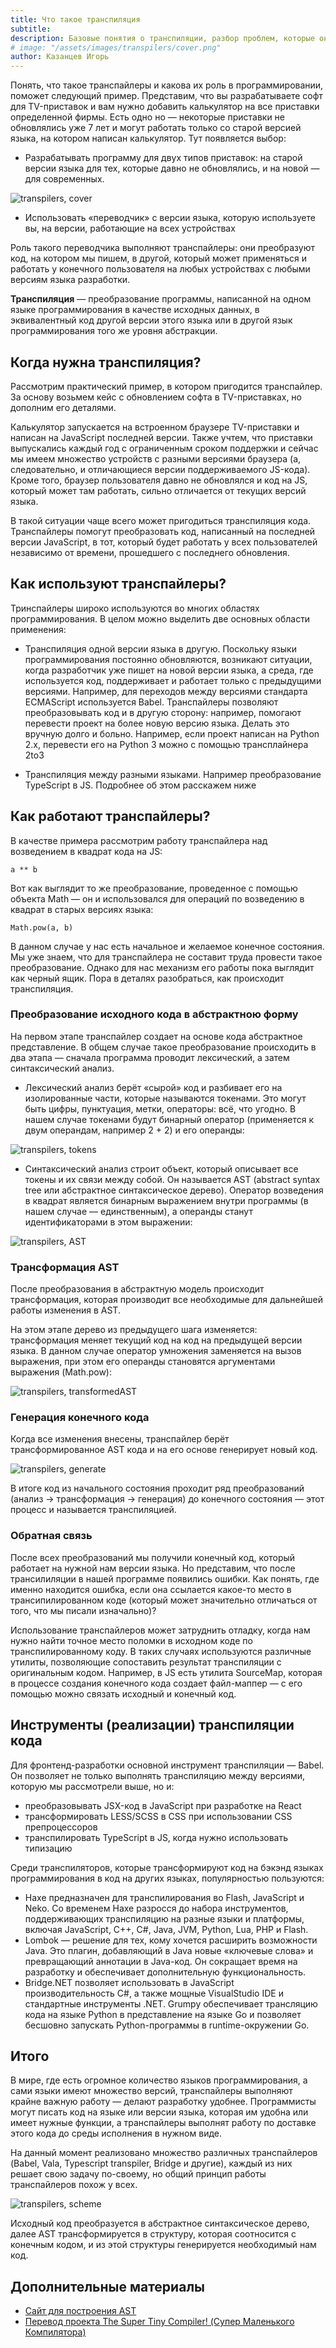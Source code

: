 ```yaml
---
title: Что такое транспиляция
subtitle:
description: Базовые понятия о транспиляции, разбор проблем, которые она решает и краткий обзор ее реализаций
# image: "/assets/images/transpilers/cover.png"
author: Казанцев Игорь
---
```


Понять, что такое транспайлеры и какова их роль в программировании, поможет следующий пример. Представим, что вы разрабатываете софт для TV-приставок и вам нужно добавить калькулятор на все приставки определенной фирмы. Есть одно но — некоторые приставки не обновлялись уже 7 лет и могут работать только со старой версией языка, на котором написан калькулятор. Тут появляется выбор:

- Разрабатывать программу для двух типов приставок: на старой версии языка для тех, которые давно не обновлялись, и на новой — для современных. 

![transpilers, cover](/assets/images/transpilers/cover.png)

- Использовать «переводчик» с версии языка, которую используете вы, на версии, работающие на всех устройствах

Роль такого переводчика выполняют транспайлеры: они преобразуют код, на котором мы пишем, в другой, который может применяться и работать у конечного пользователя на любых устройствах с любыми версиям языка разработки.

**Транспиляция** — преобразование программы, написанной на одном языке программирования в качестве исходных данных, в эквивалентный код другой версии этого языка или в другой язык программирования того же уровня абстракции.

## Когда нужна транспиляция?

Рассмотрим практический пример, в котором пригодится транспайлер. За основу возьмем кейс с обновлением софта в TV-приставках, но дополним его деталями. 

Калькулятор запускается на встроенном браузере TV-приставки и написан на JavaScript последней версии. Также учтем, что приставки выпускались каждый год с ограниченным сроком поддержки и сейчас мы имеем множество устройств с разными версиями браузера (а, следовательно, и отличающиеся версии поддерживаемого JS-кода). Кроме того, браузер пользователя давно не обновлялся и код на JS, который может там работать, сильно отличается от текущих версий языка.

В такой ситуации чаще всего может пригодиться транспиляция кода. Транспайлеры помогут преобразовать код, написанный на последней версии JavaScript, в тот, который будет работать у всех пользователей независимо от времени, прошедшего с последнего обновления.

## Как используют транспайлеры?

Тринспайлеры широко используются во многих областях программирования. В целом можно выделить две основных области применения:

- Транспиляция одной версии языка в другую. Поскольку языки программирования постоянно обновляются, возникают ситуации, когда разработчик уже пишет на новой версии языка, а среда, где используется код, поддерживает и работает только с предыдущими версиями. Например, для переходов между версиями стандарта ECMAScript используется Babel. Транспайлеры позволяют преобразовывать код и в другую сторону: например, помогают перевести проект на более новую версию языка. Делать это вручную долго и больно. Например,  если проект написан на Python 2.x, перевести его на Python 3 можно с помощью трансплайнера 2to3

- Транспиляция между разными языками. Например преобразование TypeScript в JS. Подробнее об этом расскажем ниже

## Как работают транспайлеры?

В качестве примера рассмотрим работу транспайлера над возведением в квадрат кода на JS:

```
a ** b
```

Вот как выглядит то же преобразование, проведенное с помощью объекта Math — он и использовался для операций по возведению в квадрат в старых версиях языка:

```
Math.pow(a, b)
```

В данном случае у нас есть начальное и желаемое конечное состояния. Мы уже знаем, что для транспайлера не составит труда провести такое преобразование. Однако для нас механизм его работы пока выглядит как черный ящик. Пора в деталях разобраться, как происходит транспиляция.

### Преобразование исходного кода в абстрактною форму

На первом этапе транспайлер создает на основе кода абстрактное представление. В общем случае такое преобразование происходить в два этапа — сначала программа проводит лексический, а затем синтаксический анализ. 

- Лексический анализ берёт «сырой» код и разбивает его на изолированные части, которые называются токенами. Это могут быть цифры, пунктуация, метки, операторы: всё, что угодно. В нашем случае токенами будут бинарный оператор (применяется к двум операндам, например 2 + 2) и его операнды:

![transpilers, tokens](/assets/images/transpilers/tokens.png)

- Синтаксический анализ строит объект, который описывает все токены и их связи между собой. Он называется AST (abstract syntax tree или абстрактное синтаксическое дерево). Оператор возведения в квадрат является бинарным выражением внутри программы (в нашем случае — единственным), а операнды станут идентификаторами в этом выражении:

![transpilers, AST](/assets/images/transpilers/AST.png)

### Трансформация AST

После преобразования в абстрактную модель происходит трансформация, которая производит все необходимые для дальнейшей работы изменения в AST.

На этом этапе дерево из предыдущего шага изменяется: трансформация меняет текущий код на код на предыдущей версии языка. В данном случае оператор умножения заменяется на вызов выражения, при этом его операнды становятся аргументами выражения (Math.pow):

![transpilers, transformedAST](/assets/images/transpilers/transformed_AST.png)

### Генерация конечного кода

Когда все изменения внесены, транспайлер берёт трансформированное AST кода и на его основе генерирует новый код.

![transpilers, generate](/assets/images/transpilers/generate_result.png)

В итоге код из начального состояния проходит ряд преобразований (анализ -> трансформация -> генерация) до конечного состояния — этот процесс и называется транспиляцией.

### Обратная связь

После всех преобразований мы получили конечный код, который работает на нужной нам версии языка. Но представим, что после трансилиляции в нашей программе появились  ошибки. Как понять, где именно находится ошибка, если она ссылается какое-то место в трансипилированном коде (который может значительно отличаться от того, что мы писали изначально)?

Использование транспайлеров может затруднить отладку, когда нам нужно найти точное место поломки в исходном коде по транспилированному коду. В таких случаях используются различные утилиты, позволяющие сопоставить результат транспиляции с оригинальным кодом. Например, в JS есть утилита SourceMap, которая в процессе создания конечного кода создает файл-маппер — с его помощью можно связать исходный и конечный код.

## Инструменты (реализации) транспиляции кода

Для фронтенд-разработки основной инструмент транспиляции — Babel. Он позволяет не только выполнять транспиляцию между версиями, которую мы рассмотрели выше, но и:

- преобразовывать JSX-код в JavaScript при разработке на React
- трансформировать LESS/SCSS в CSS при использовании CSS препроцессоров
- транспилировать TypeScript в JS, когда нужно использовать типизацию

Среди транспиляторов, которые трансформируют код на бэкэнд языках программирования в код на других языках, популярностью пользуются: 

- Haxe предназначен для транспилирования во Flash, JavaScript и Neko. Со временем Haxe разросся до набора инструментов, поддерживающих транспиляцию на разные языки и платформы, включая JavaScript, C++, C#, Java, JVM, Python, Lua, PHP и Flash.
- Lombok — решение для тех, кому хочется расширить возможности Java. Это плагин, добавляющий в Java новые «ключевые слова» и превращающий аннотации в Java-код. Он сокращает время на разработку и обеспечивает дополнительную функциональность.
- Bridge.NET позволяет использовать в JavaScript производительность C#, а также мощные VisualStudio IDE и стандартные инструменты .NET.
Grumpy обеспечивает трансляцию кода на языке Python в представление на языке Go и позволяет бесшовно запускать Python-программы в runtime-окружении Go.

## Итого

В мире, где есть огромное количество языков программирования, а сами языки имеют множество версий, транспайлеры выполняют крайне важную работу — делают разработку удобнее. Программисты могут писать код на языке или версии языка, которая им удобна или имеет нужные функции, а транспайлеры выполнят работу по доставке этого кода до среды исполнения в нужном виде.

На данный момент реализовано множество различных транспайлеров (Babel, Vala, Typescript transpiler, Bridge и другие), каждый из них решает свою задачу по-своему, но общий принцип работы транспайлеров похож у всех.

![transpilers, scheme](/assets/images/transpilers/scheme.png)

Исходный код преобразуется в абстрактное синтаксическое дерево, далее AST трансформируется в структуру, которая соотносится с конечным кодом, и из этой структуры генерируется необходимый нам код.

## Дополнительные материалы

- [Сайт для построения AST](https://astexplorer.net/)
- [Перевод проекта The Super Tiny Compiler! (Супер Маленького Компилятора)](https://github.com/VladReshet/the-super-tiny-compiler-rus)
